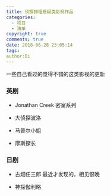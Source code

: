 ```yaml
---
title: 侦探推理悬疑类影视作品
categories:
  - 项目
  - 清单
copyright: true
comments: true
date: 2018-06-28 23:05:14
tags:
author:Di
---
```

一些自己看过的觉得不错的这类影视的更新
<!--more-->
### 英剧

- Jonathan Creek
密室系列

- 大侦探波洛

- 马普尔小姐

- 摩斯探长

### 日剧

- 古畑任三郎
最近才发现的，相见恨晚

- 神探伽利略
